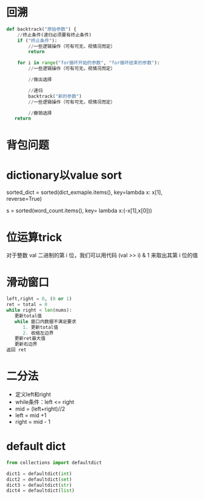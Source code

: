 # 回溯
```python
def backtrack("原始参数") {
    //终止条件(递归必须要有终止条件)
    if ("终止条件"):
        //一些逻辑操作（可有可无，视情况而定）
        return

    for i in range("for循环开始的参数", "for循环结束的参数"):
        //一些逻辑操作（可有可无，视情况而定）

        //做出选择

        //递归
        backtrack("新的参数")
        //一些逻辑操作（可有可无，视情况而定）

        //撤销选择
   return
```
# 背包问题

# dictionary以value sort
sorted_dict = sorted(dict_exmaple.items(), key=lambda x: x[1], reverse=True)

s = sorted(word_count.items(), key= lambda x:(-x[1],x[0]))


# 位运算trick
对于整数 val 二进制的第 i 位，我们可以用代码 (val >> i) & 1 来取出其第 i 位的值

# 滑动窗口
```python
left,right = 0, (0 or 1)
ret = total = 0
while right < len(nums):
   更新total值
   while 窗口内数据不满足要求
      1. 更新total值
      2. 收缩左边界
   更新ret最大值
   更新右边界
返回 ret
```

# 二分法
- 定义left和right
- while条件：left <= right
- mid = (left+right)//2
- left = mid +1
- right = mid - 1

# default dict
```python
from collections import defaultdict

dict1 = defaultdict(int)
dict2 = defaultdict(set)
dict3 = defaultdict(str)
dict4 = defaultdict(list)
```
